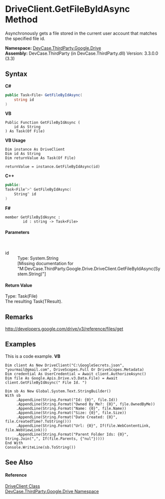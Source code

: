 # DriveClient.GetFileByIdAsync Method 
 

Asynchronously gets a file stored in the current user account that matches the specified file id.

**Namespace:**&nbsp;<a href="N_DevCase_ThirdParty_Google_Drive">DevCase.ThirdParty.Google.Drive</a><br />**Assembly:**&nbsp;DevCase.ThirdParty (in DevCase.ThirdParty.dll) Version: 3.3.0.0 (3.3)

## Syntax

**C#**<br />
``` C#
public Task<File> GetFileByIdAsync(
	string id
)
```

**VB**<br />
``` VB
Public Function GetFileByIdAsync ( 
	id As String
) As Task(Of File)
```

**VB Usage**<br />
``` VB Usage
Dim instance As DriveClient
Dim id As String
Dim returnValue As Task(Of File)

returnValue = instance.GetFileByIdAsync(id)
```

**C++**<br />
``` C++
public:
Task<File^>^ GetFileByIdAsync(
	String^ id
)
```

**F#**<br />
``` F#
member GetFileByIdAsync : 
        id : string -> Task<File> 

```


#### Parameters
&nbsp;<dl><dt>id</dt><dd>Type: System.String<br />\[Missing <param name="id"/> documentation for "M:DevCase.ThirdParty.Google.Drive.DriveClient.GetFileByIdAsync(System.String)"\]</dd></dl>

#### Return Value
Type: Task(File)<br />The resulting Task(TResult).

## Remarks
<a href="http://developers.google.com/drive/v3/reference/files/get" target="_blank">http://developers.google.com/drive/v3/reference/files/get</a>

## Examples
This is a code example. 
**VB**<br />
``` VB
Dim client As New DriveClient("C:\GoogleSecrets.json", "yourmail@gmail.com", DriveScopes.Full Or DriveScopes.Metadata)
Dim credential As UserCredential = Await client.AuthorizeAsync()
Dim file As Google.Apis.Drive.v3.Data.File) = Await client.GetFileByIdAsync(" File Id. ")

Dim sb As New Global.System.Text.StringBuilder()
With sb
     .AppendLine(String.Format("Id: {0}", file.Id))
     .AppendLine(String.Format("Owned By Me?: {0}", file.OwnedByMe))
     .AppendLine(String.Format("Name: {0}", file.Name))
     .AppendLine(String.Format("Size: {0}", file.Size))
     .AppendLine(String.Format("Date Created: {0}", file.CreatedTime?.ToString()))
     .AppendLine(String.Format("Url: {0}", If(file.WebContentLink, file.WebViewLink)))
     .AppendLine(String.Format("Parent Folder Ids: {0}", String.Join(",", If(file.Parents, {"nul"}))))
End With
Console.WriteLine(sb.ToString())
```


## See Also


#### Reference
<a href="T_DevCase_ThirdParty_Google_Drive_DriveClient">DriveClient Class</a><br /><a href="N_DevCase_ThirdParty_Google_Drive">DevCase.ThirdParty.Google.Drive Namespace</a><br />